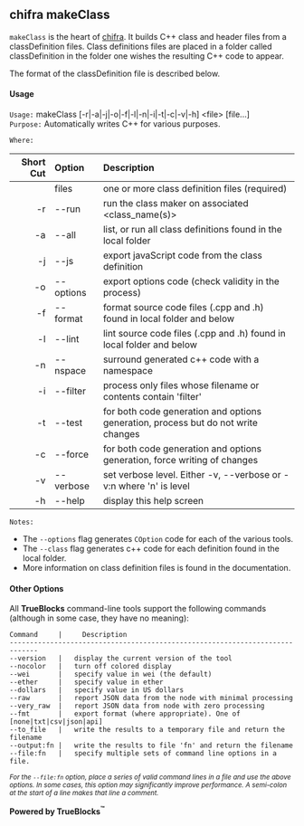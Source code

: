 ## chifra makeClass

`makeClass` is the heart of [chifra](../chifra). It builds C++ class and header files from a classDefinition files. Class definitions files are placed in a folder called classDefinition in the folder one wishes the resulting C++ code to appear.

The format of the classDefinition file is described below.

#### Usage

`Usage:`    makeClass [-r|-a|-j|-o|-f|-l|-n|-i|-t|-c|-v|-h] &lt;file&gt; [file...]  
`Purpose:`  Automatically writes C++ for various purposes.

`Where:`  

| Short Cut | Option | Description |
| -------: | :------- | :------- |
|  | files | one or more class definition files (required) |
| -r | --run | run the class maker on associated <class_name(s)> |
| -a | --all | list, or run all class definitions found in the local folder |
| -j | --js | export javaScript code from the class definition |
| -o | --options | export options code (check validity in the process) |
| -f | --format | format source code files (.cpp and .h) found in local folder and below |
| -l | --lint | lint source code files (.cpp and .h) found in local folder and below |
| -n | --nspace <str> | surround generated c++ code with a namespace |
| -i | --filter <str> | process only files whose filename or contents contain 'filter' |
| -t | --test | for both code generation and options generation, process but do not write changes |
| -c | --force | for both code generation and options generation, force writing of changes |
| -v | --verbose | set verbose level. Either -v, --verbose or -v:n where 'n' is level |
| -h | --help | display this help screen |

`Notes:`

- The `--options` flag generates `COption` code for each of the various tools.
- The `--class` flag generates c++ code for each definition found in the local folder.
- More information on class definition files is found in the documentation.

#### Other Options

All **TrueBlocks** command-line tools support the following commands (although in some case, they have no meaning):

    Command     |     Description
    -----------------------------------------------------------------------------
    --version   |   display the current version of the tool
    --nocolor   |   turn off colored display
    --wei       |   specify value in wei (the default)
    --ether     |   specify value in ether
    --dollars   |   specify value in US dollars
    --raw       |   report JSON data from the node with minimal processing
    --very_raw  |   report JSON data from node with zero processing
    --fmt       |   export format (where appropriate). One of [none|txt|csv|json|api]
    --to_file   |   write the results to a temporary file and return the filename
    --output:fn |   write the results to file 'fn' and return the filename
    --file:fn   |   specify multiple sets of command line options in a file.

<small>*For the `--file:fn` option, place a series of valid command lines in a file and use the above options. In some cases, this option may significantly improve performance. A semi-colon at the start of a line makes that line a comment.*</small>

**Powered by TrueBlocks<sup>&trade;</sup>**


